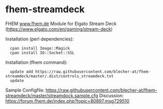 # fhem-streamdeck
FHEM www.fhem.de Module for Elgato Stream Deck (https://www.elgato.com/en/gaming/stream-deck)

Installation (perl dependencies):

      cpan install Image::Magick
      cpan install IO::Socket::SSL

Installation (fhem command): 
      
      update add https://raw.githubusercontent.com/blecher-at/fhem-streamdeck/master/.dist/controls_streamdeck.txt
      update 

Sample Configfile: https://raw.githubusercontent.com/blecher-at/fhem-streamdeck/master/streamdock.sample.cfg
Discussion: https://forum.fhem.de/index.php?topic=80897.msg729510
